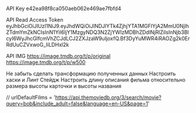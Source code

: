 API Key
e42ea98f8ca050aeb062e469ae7fbfd4

API Read Access Token
eyJhbGciOiJIUzI1NiJ9.eyJhdWQiOiJlNDJlYTk4ZjhjYTA1MGFlYjA2MmU0NjlhZTdmYmZkNCIsInN1YiI6IjY1MzgyNDQ3N2ZjYWIzMDBhZDdlNjRlZiIsInNjb3BlcyI6WyJhcGlfcmVhZCJdLCJ2ZXJzaW9uIjoxfQ.Bf3DyYuMWR4iRAOZg2k0ErRdUuCZVxwoG_IiLDHxl2k

API IMG
https://image.tmdb.org/t/p/original
https://image.tmdb.org/t/p/w500

Не забыть сделать трансформацию полученных данных
Настроить хаски и Линт Стейдж
Настроить длину описания фильма относительно размера высоты карточки и высоты названия


//  urlDefaultFilms = 'https://api.themoviedb.org/3/search/movie?query=bob&include_adult=false&language=en-US&page=1'
